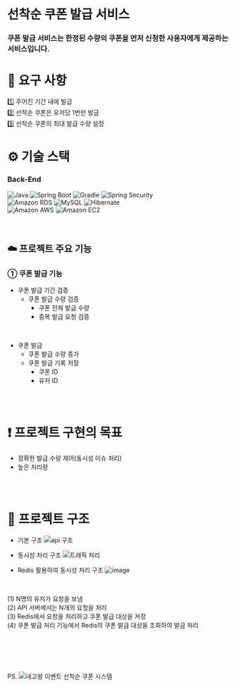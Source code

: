 # 선착순 쿠폰 발급 서비스

### 쿠폰 발급 서비스는 한정된 수량의 쿠폰을 먼저 신청한 사용자에게 제공하는 서비스입니다.

# 📣 요구 사항
<div>
  1️⃣ 주어진 기간 내에 발급 <br>
  2️⃣ 선착순 쿠폰은 유저당 1번만 발급 <br>
  3️⃣ 선착순 쿠폰의 최대 발급 수량 설정 <br>
</div>

# ⚙️ 기술 스택

### Back-End

<div>
  <img alt="Java" src ="https://img.shields.io/badge/Java-007396.svg?&style=for-the-badge&logo=Java&logoColor=white"/>
  <img alt="Spring Boot" src ="https://img.shields.io/badge/Spring Boot-6DB33F.svg?&style=for-the-badge&logo=Spring Boot&logoColor=white"/>
  <img alt="Gradle" src ="https://img.shields.io/badge/Gradle-02303A.svg?&style=for-the-badge&logo=Gradle&logoColor=white"/>
  <img alt="Spring Security" src ="https://img.shields.io/badge/Spring Security-6DB33F.svg?&style=for-the-badge&logo=Spring Security&logoColor=white"/>
</div>
<div>
  <img alt="Amazon RDS" src="https://img.shields.io/badge/Amazon RDS-527FFF?style=for-the-badge&logo=Amazon RDS&logoColor=white"/>
  <img alt="MySQL" src ="https://img.shields.io/badge/MySQL-4479A1.svg?&style=for-the-badge&logo=MySQL&logoColor=white"/>
  <img alt="Hibernate" src ="https://img.shields.io/badge/Hibernate-59666C.svg?&style=for-the-badge&logo=Hibernate&logoColor=white"/>
</div>
<div>
  <img alt="Amazon AWS" src="https://img.shields.io/badge/Amazon AWS-232F3E?style=for-the-badge&logo=Amazon AWS&logoColor=white"/>
  <img alt="Amazon EC2" src="https://img.shields.io/badge/Amazon EC2-FF4F8B?style=for-the-badge&logo=Amazon EC2&logoColor=white"/>
</div>

<br />
<br />  

## ☁️ 프로젝트 주요 기능 

### ➀ 쿠폰 발급 기능
  - 쿠폰 발급 기간 검증
    - 쿠폰 발급 수량 검증
      - 쿠폰 전체 발급 수량
      - 중복 발급 요청 검증
<br>

  - 쿠폰 발급
      - 쿠폰 발급 수량 증가
      - 쿠폰 발급 기록 저장
        - 쿠폰 ID
        - 유저 ID
<br />
<br />

# ❗ 프로젝트 구현의 목표
- 정확한 발급 수량 제어(동시성 이슈 처리)
- 높은 처리량


<br />
<br />

# 📄 프로젝트 구조
- 기본 구조
![api 구조](https://github.com/Bae-Ji-Won/FirstCome_Coupon/assets/82360230/cefaffff-0d89-4ce5-b3e6-ad954c1118c8)

- 동시성 처리 구조
![트래픽 처리](https://github.com/Bae-Ji-Won/FirstCome_Coupon/assets/82360230/4dfe636f-d24b-43b1-b52c-732d12fa4b8c)

- Redis 활용하여 동시성 처리 구조
![image](https://github.com/Bae-Ji-Won/FirstCome_Coupon/assets/82360230/061c63e3-2a1c-4bec-a981-36aad9eda15d)

<br>

(1) N명의 유저가 요청을 보냄<br>
(2) API 서버에서는 N개의 요청을 처리<br>
(3) Redis에서 요청을 처리하고 쿠폰 발급 대상을 저장<br>
(4) 쿠폰 발급 처리 기능에서 Redis의 쿠폰 발급 대상을 조회하여 발급 처리<br>

<br/>
<br/>
<br/>
<br/>

PS. ![네고왕 이벤트 선착순 쿠폰 시스템](https://fastcampus.co.kr/dev_online_traffic_data)


